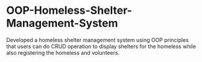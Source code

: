 # OOP-Homeless-Shelter-Management-System

Developed a homeless shelter management system using OOP principles that users can do CRUD operation to display shelters for the homeless while also registering the homeless and volunteers.

